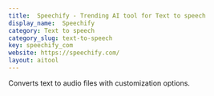 ```yaml
---
title:  Speechify - Trending AI tool for Text to speech
display_name:  Speechify
category: Text to speech
category_slug: text-to-speech
key: speechify_com
website: https://speechify.com/
layout: aitool
---
```


Converts text to audio files with customization options.
